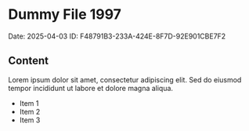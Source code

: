 # Dummy File 1997

Date: 2025-04-03
ID: F48791B3-233A-424E-8F7D-92E901CBE7F2

## Content

Lorem ipsum dolor sit amet, consectetur adipiscing elit.
Sed do eiusmod tempor incididunt ut labore et dolore magna aliqua.

* Item 1
* Item 2
* Item 3

